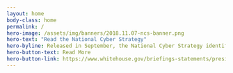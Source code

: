 ```yaml
---
layout: home
body-class: home
permalink: /
hero-image: /assets/img/banners/2018.11.07-ncs-banner.png
hero-text: "Read the National Cyber Strategy"
hero-byline: Released in September, the National Cyber Strategy identifies bold new steps the Federal Government will take to protect America from cyber threats and strengthen our capabilities in cyberspace.
hero-button-text: Read More
hero-button-link: https://www.whitehouse.gov/briefings-statements/president-donald-j-trump-is-strengthening-americas-cybersecurity/
---
```

